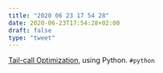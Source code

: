 ```yaml
---
title: "2020 06 23 17 54 28"
date: 2020-06-23T17:54:28+02:00
draft: false
type: "tweet"
---
```


[Tail-call Optimization](https://macropy3.readthedocs.io/en/latest/tco.html), using Python. `#python`
